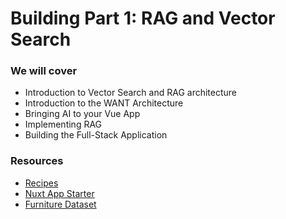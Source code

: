 # Building Part 1: RAG and Vector Search

### We will cover
- Introduction to Vector Search and RAG architecture
- Introduction to the WANT Architecture
- Bringing AI to your Vue App
- Implementing RAG 
- Building the Full-Stack Application

### Resources

- [Recipes](https://github.com/weaviate/recipes-ts)
- [Nuxt App Starter](https://github.com/malgamves/ai-nuxt-pdf)
- [Furniture Dataset](https://github.com/malgamves/weaviate-servers/blob/agent-data/hono-server/src/furniture.json)
